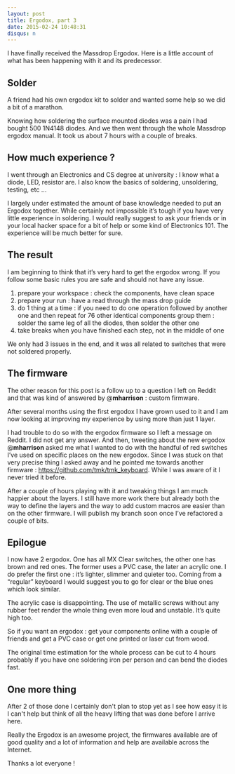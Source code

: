 ```yaml
---
layout: post
title: Ergodox, part 3
date: 2015-02-24 10:48:31
disqus: n
---
```


I have finally received the Massdrop Ergodox. Here is a little account of what has been happening with it and its predecessor.

## Solder

A friend had his own ergodox kit to solder and wanted some help so we did a bit of a marathon.

Knowing how soldering the surface mounted diodes was a pain I had bought 500 1N4148 diodes. And we then went through the whole Massdrop ergodox manual. It took us about 7 hours with a couple of breaks.

## How much experience ?

I went through an Electronics and CS degree at university : I know what a diode, LED, resistor are. I also know the basics of soldering, unsoldering, testing, etc ...

I largely under estimated the amount of base knowledge needed to put an Ergodox together. While certainly not impossible it’s tough if you have very little experience in soldering. I would really suggest to ask your friends or in your local hacker space for a bit of help or some kind of Electronics 101. The experience will be much better for sure.

## The result

I am beginning to think that it’s very hard to get the ergodox wrong. If you follow some basic rules you are safe and should not have any issue.

1. prepare your workspace : check the components, have clean space
2. prepare your run : have a read through the mass drop guide
3. do 1 thing at a time : if you need to do one operation followed by another one and then repeat for 76 other identical components group them : solder the same leg of all the diodes, then solder the other one
4. take breaks when you have finished each step, not in the middle of one

We only had 3 issues in the end, and it was all related to switches that were not soldered properly.

## The firmware

The other reason for this post is a follow up to a question I left on Reddit and that was kind of answered by @__mharrison__ : custom firmware.

After several months using the first ergodox I have grown used to it and I am now looking at improving my experience by using more than just 1 layer.

I had trouble to do so with the ergodox firmware so I left a message on Reddit. I did not get any answer. And then, tweeting about the new ergodox @__mharrison__ asked me what I wanted to do with the handful of red switches I’ve used on specific places on the new ergodox.
Since I was stuck on that very precise thing I asked away and he pointed me towards another firmware : https://github.com/tmk/tmk_keyboard. While I was aware of it I never tried it before.

After a couple of hours playing with it and tweaking things I am much happier about the layers. I still have more work there but already both the way to define the layers and the way to add custom macros are easier than on the other firmware.
I will publish my branch soon once I’ve refactored a couple of bits.

## Epilogue

I now have 2 ergodox. One has all MX Clear switches, the other one has brown and red ones. The former uses a PVC case, the later an acrylic one.
I do prefer the first one : it’s lighter, slimmer and quieter too. Coming from a “regular” keyboard I would suggest you to go for clear or the blue ones which look similar.

The acrylic case is disappointing. The use of metallic screws without any rubber feet render the whole thing even more loud and unstable. It’s quite high too.

So if you want an ergodox : get your components online with a couple of friends and get a PVC case or get one printed or laser cut from wood.

The original time estimation for the whole process can be cut to 4 hours probably if you have  one soldering iron per person and can bend the diodes fast.

## One more thing

After 2 of those done I certainly don't plan to stop yet as I see how easy it is I can't help but think of all the heavy lifting that was done before I arrive here.

Really the Ergodox is an awesome project, the firmwares available are of good quality and a lot of information and help are available across the Internet.

Thanks a lot everyone !
